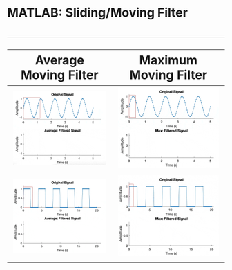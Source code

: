 <h1>MATLAB: Sliding/Moving Filter<h1>

<hr>

|Average Moving Filter|Maximum Moving Filter|
|---|---|
|[<img src="./Demo GIFs/Sinusoidal Wave Average Filtered.gif" width = "1000">]()|[<img src="./Demo GIFs/Sinusoidal Wave Max Filtered.gif" width = "1000">]()|
|[<img src="./Demo GIFs/Square Wave Average Filtered.gif" width = "1000">]()|[<img src="./Demo GIFs/Square Wave Max Filtered.gif" width = "1000">]()|

